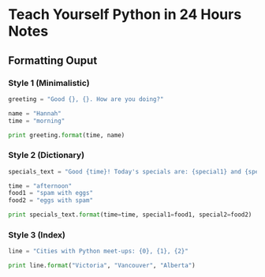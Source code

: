 # Teach Yourself Python in 24 Hours Notes

## Formatting Ouput

### Style 1 (Minimalistic)
```python
greeting = "Good {}, {}. How are you doing?"

name = "Hannah"
time = "morning"

print greeting.format(time, name)
```

### Style 2 (Dictionary)
```python
specials_text = "Good {time}! Today's specials are: {special1} and {special2}."

time = "afternoon"
food1 = "spam with eggs"
food2 = "eggs with spam"

print specials_text.format(time=time, special1=food1, special2=food2)
```

### Style 3 (Index)
```python
line = "Cities with Python meet-ups: {0}, {1}, {2}"

print line.format("Victoria", "Vancouver", "Alberta")
